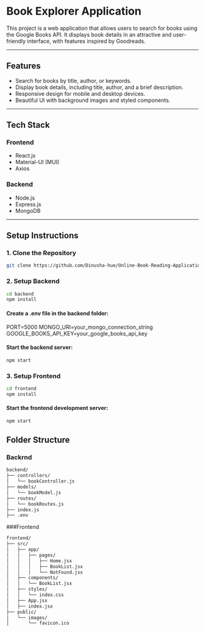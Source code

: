 # Book Explorer Application

This project is a web application that allows users to search for books using the Google Books API. It displays book details in an attractive and user-friendly interface, with features inspired by Goodreads.

---

## Features

- Search for books by title, author, or keywords.
- Display book details, including title, author, and a brief description.
- Responsive design for mobile and desktop devices.
- Beautiful UI with background images and styled components.

---

## Tech Stack

### **Frontend**
- React.js
- Material-UI (MUI)
- Axios

### **Backend**
- Node.js
- Express.js
- MongoDB

---

## Setup Instructions

### 1. Clone the Repository
```bash
git clone https://github.com/Dinusha-hue/Online-Book-Reading-Application.gi
```

### 2. Setup Backend
```bash
cd backend
npm install
```

#### Create a .env file in the backend folder:

PORT=5000
MONGO_URI=your_mongo_connection_string
GOOGLE_BOOKS_API_KEY=your_google_books_api_key

#### Start the backend server:
```bash
npm start
```
### 3. Setup Frontend
```bash
cd frontend
npm install
```

#### Start the frontend development server:
```bash
npm start
```

## Folder Structure

### Backrnd
```bash
backend/
├── controllers/
│   └── bookController.js
├── models/
│   └── bookModel.js
├── routes/
│   └── bookRoutes.js
├── index.js
├── .env
```

###Frontend
```bash
frontend/
├── src/
│   ├── app/
│   │   ├── pages/
│   │   │   ├── Home.jsx
│   │   │   ├── BookList.jsx
│   │   │   └── NotFound.jsx
│   ├── components/
│   │   └── BookList.jsx
│   ├── styles/
│   │   └── index.css
│   ├── App.jsx
│   ├── index.jsx
├── public/
│   └── images/
│       └── favicon.ico
```

